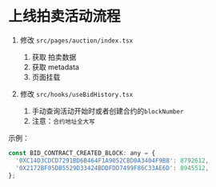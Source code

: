 # 上线拍卖活动流程

1. 修改 `src/pages/auction/index.tsx`
    1. 获取 拍卖数据
    2. 获取 metadata
    3. 页面挂载

2. 修改 `src/hooks/useBidHistory.tsx`
    1. 手动查询活动开始时或者创建合约的`blockNumber`
    2. 注意：`合约地址全大写`

示例：
```js
const BID_CONTRACT_CREATED_BLOCK: any = {
  '0XC14D3CDCD7291BD6B464F1A9052CBD0A3404F9B8': 8792612,
  '0X2172BF05DB5529D33424BDDFDD7499F86C33AE6D': 8945512,
};
```

